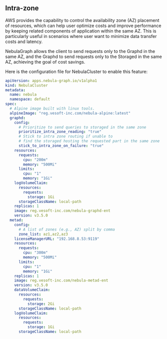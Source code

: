 ## Intra-zone

AWS provides the capability to control the availability zone (AZ) placement of resources, 
which can help user optimize costs and improve performance by keeping related components of application within the same AZ. 
This is particularly useful in scenarios where user want to minimize data transfer costs and latency.

NebulaGraph allows the client to send requests only to the Graphd in the same AZ, 
and the Graphd to send requests only to the Storaged in the same AZ, achieving the goal of cost savings.

Here is the configuration file for NebulaCluster to enable this feature:
```yaml
apiVersion: apps.nebula-graph.io/v1alpha1
kind: NebulaCluster
metadata:
  name: nebula
  namespace: default
spec:
  # Alpine image built with linux tools.
  alpineImage: "reg.vesoft-inc.com/nebula-alpine:latest"
  graphd:
    config:
      # Prioritize to send queries to storaged in the same zone
      prioritize_intra_zone_reading: "true"
      # Stick to intra zone routing if unable to
      # find the storaged hosting the requested part in the same zone
      stick_to_intra_zone_on_failure: "true"
    resources:
      requests:
        cpu: "200m"
        memory: "500Mi"
      limits:
        cpu: "1"
        memory: "1Gi"
    logVolumeClaim:
      resources:
        requests:
          storage: 1Gi
      storageClassName: local-path
    replicas: 1
    image: reg.vesoft-inc.com/nebula-graphd-ent
    version: v3.5.0
  metad:
    config:
      # A list of zones (e.g., AZ) split by comma
      zone_list: az1,az2,az3
    licenseManagerURL: "192.168.8.53:9119"
    resources:
      requests:
        cpu: "300m"
        memory: "500Mi"
      limits:
        cpu: "1"
        memory: "1Gi"
    replicas: 1
    image: reg.vesoft-inc.com/nebula-metad-ent
    version: v3.5.0
    dataVolumeClaim:
      resources:
        requests:
          storage: 2Gi
      storageClassName: local-path
    logVolumeClaim:
      resources:
        requests:
          storage: 1Gi
      storageClassName: local-path
```